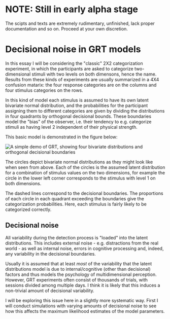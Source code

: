 # NOTE: Still in early alpha stage

The scipts and texts are extremely rudimentary, unfinished, lack proper documentation and so on. Proceed at your own discretion. 


# Decisional noise in GRT models

In this essay I will be considering the "classic" 2X2 categorization experiment, in which the participants are asked to categorize two-dimensional stimuli with two levels on both dimensons, hence the name. Results from these kinds of experiments are usually summarized in a 4X4 confusion matarix: the four response categories are on the columns and four stimulus categories on the rows. 

In this kind of model each stimulus is assumed to have its own latent bivariate normal distribution, and the probabilities for the participant assigning them to different categories are given by dividing the distributions in four quadrants by orthogonal decisional bounds. These boundaries model the "bias" of the observer, i.e. their tendency to e.g. categorize stimuli as having level 2 independent of their physical strength.

This basic model is demonstrated in the figure below:

![A simple demo of GRT, showing four bivariate distributions and orthogonal decisional boundaries](file://figures/grt_demo.png)

The circles depict bivariate normal distributions as they might look like when seen from above. Each of the circles is the assumed latent distribution for a combination of stimulus values on the two dimensions, for example the circle in the lower left corner corresponds to the stimulus with level 1 on both dimensions. 

The dashed lines correspond to the decisional boundaries. The proportions of each circle in each quadrant exceeding the boundaries give the categorization probabilities. Here, each stimulus is fairly likely to be categorized correctly. 

## Decisional noise

All variability during the detection process is "loaded" into the latent distributions. This includes external noise -  e.g. distractions from the real world - as well as internal noise, errors in cognitive processing and, indeed, any variability in the decisional boundaries. 

Usually it is assumed that at least *most* of the variability that the latent distributions model is due to internal/cognitive (other than decisional) factors and thus models the psychology of multidimensional perception. However, GRT experiments often consist of thousands of trials, with sessions divided among multiple days. I think it is likely that this induces a non-trivial amount of decisional variability. 

I will be exploring this issue here in a slightly more systematic way. First  I will conduct simulations with varying amounts of decisional noise to see how this affects the maximum likelihood estimates of the model parameters.